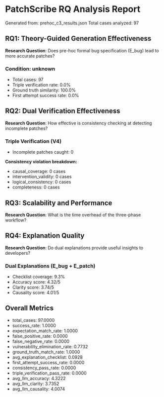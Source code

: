 # PatchScribe RQ Analysis Report

Generated from: prehoc_c3_results.json
Total cases analyzed: 97

## RQ1: Theory-Guided Generation Effectiveness

**Research Question**: Does pre-hoc formal bug specification (E_bug) lead to more accurate patches?

### Condition: unknown
- Total cases: 97
- Triple verification rate: 0.0%
- Ground truth similarity: 100.0%
- First attempt success rate: 0.0%

## RQ2: Dual Verification Effectiveness

**Research Question**: How effective is consistency checking at detecting incomplete patches?

### Triple Verification (V4)
- Incomplete patches caught: 0

**Consistency violation breakdown:**
- causal_coverage: 0 cases
- intervention_validity: 0 cases
- logical_consistency: 0 cases
- completeness: 0 cases

## RQ3: Scalability and Performance

**Research Question**: What is the time overhead of the three-phase workflow?

## RQ4: Explanation Quality

**Research Question**: Do dual explanations provide useful insights to developers?

### Dual Explanations (E_bug + E_patch)
- Checklist coverage: 9.3%
- Accuracy score: 4.32/5
- Clarity score: 3.74/5
- Causality score: 4.01/5

## Overall Metrics

- total_cases: 97.0000
- success_rate: 1.0000
- expectation_match_rate: 1.0000
- false_positive_rate: 0.0000
- false_negative_rate: 0.0000
- vulnerability_elimination_rate: 0.7732
- ground_truth_match_rate: 1.0000
- avg_explanation_checklist: 0.0928
- first_attempt_success_rate: 0.0000
- consistency_pass_rate: 0.0000
- triple_verification_pass_rate: 0.0000
- avg_llm_accuracy: 4.3222
- avg_llm_clarity: 3.7352
- avg_llm_causality: 4.0074